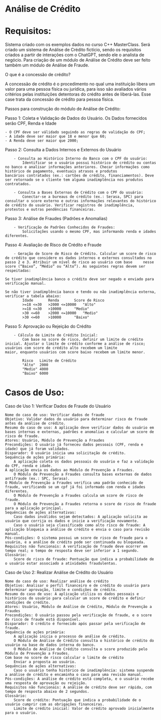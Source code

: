 # Análise de Crédito

# Requisitos:

Sistema criado com os exemplos dados no curso C++ MasterClass. Será criado um sistema de Análise de Crédito fictício, sendo os requisitos criados a partir de interações com o ChatGPT, sendo ele o analista de negócio. Para criação de um módulo de Análise de Crédito deve ser feito também um módulo de Análise de Fraude.

O que é a concessão de crédito?

A concessão de crédito é o procedimento no qual uma instituição libera um valor para uma pessoa física ou jurídica, para isso são avaliados vários critérios pelas instituições detentoras do crédito antes de liberá-las. Esse case trata da concessão de crédito para pessoa física.

Passos para construção do módulo de Análise de Crédito:

Passo 1: Coleta e Validação de Dados do Usuário. Os Dados fornecidos serão CPF, Renda e Idade

	- O CPF deve ser válidado seguindo as regras de validação do CPF;
	- A idade deve ser maior que 18 e menor que 60;
	- A Renda deve ser maior que 2000;
        
Passo 2: Consulta a Dados Internos e Externos do Usuário
    
    	- Consulta ao Histórico Interno do Banco com o CPF do usuário:
        	Identificar se o usuário possui histórico de crédito ou contas no banco e analisar informações anteriores. Checar informações como histórico de pagamento, eventuais atrasos e produtos 			bancários contratados (ex.: cartões de crédito, financiamentos). Deve ser retornado se o cliente tem alguma inadimplência nos produtos contratados. 

    	- Consulta a Bases Externas de Crédito com o CPF do usuário:
        	Conectar-se a bureaus de crédito (ex.: Serasa, SPC) para consultar o score externo e outras informações relevantes do histórico de crédito do usuário. Verificar registros de inadimplência, 			protestos e outras pendências financeiras.

Passo 3: Análise de Fraudes (Padrões e Anomalias)

    	- Verificação de Padrões Conhecidos de Fraudes:
        	Solicitações usando o mesmo CPF, mas informando renda e idades diferentes.

Passo 4: Avaliação de Risco de Crédito e Fraude

     	- Geração de Score de Risco de Crédito. Calcular um score de risco de crédito que considere os dados internos e externos consultados no passo 2 e 3. Atribuir um nível de risco ao usuário com base 	nesse score (“Baixo”, “Médio” ou “Alto”). As seguintes regras devem ser respeitadas:
	
 	Se tiver inadimplência banco o crédito deve ser negado e enviado para verificação manual.
 	
  	Se não tiver inadimplência banco e tendo ou não inadimplência externa, verificar a tabela abaixo:
        	Idade		Renda		Score de Risco
        	>=18 <=30	>2000 <=10000	"Alto"
        	>=18 <=30	>10000		"Medio"
        	>30 <=60 	>2000 <=10000	"Medio"
        	>30 <=60	>10000		"Baixo"	

Passo 5: Aprovação ou Rejeição do Crédito

    	- Cálculo de Limite de Crédito Inicial:
        	Com base no score de risco, definir um limite de crédito inicial. Ajustar o limite de crédito conforme a análise de risco; usuários com score de crédito alto recebem um limite 			maior, enquanto usuários com score baixo recebem um limite menor.

          	Risco	Limite de Crédito	
        	"Alto"	2000
        	"Medio"	4000
        	"Baixo"	6000		
	
# Casos de Uso:     

Caso de Uso 1: Verificar Dados de Fraude do Usuário

    Nome do caso de uso: Verificar dados de fraude
    Objetivo: Validar dados do usuário para determinar risco de fraude antes da análise de crédito.
    Resumo do caso de uso: A aplicação deve verificar dados do usuário em bases internas e externas, padrões e anomalias e calcular um score de risco de fraude.
    Atores: Usuário, Módulo de Prevenção a Fraudes
    Precondições: O usuário já forneceu dados pessoais (CPF, renda e idade) que já foram validados.
    Disparador: O usuário inicia uma solicitação de crédito.
    Sequência de ações primária:
        A aplicação coleta os dados pessoais do usuário e faz a validação do CPF, renda e idade.
	A aplicação envia os dados ao Módulo de Prevenção a Fraudes.
        O Módulo de Prevenção a Fraudes consulta bases externas de dados antifraude (ex.: SPC, Serasa).
	O Módulo de Prevenção a Fraudes verifica uma padrão conhecido de fraude, verificando se um cpf já foi informado com renda e idades diferentes.
        O Módulo de Prevenção a Fraudes calcula um score de risco de fraude.
        O Módulo de Prevenção a Fraudes retorna o score de risco de fraude para a aplicação principal.
    Sequências de ações alternativas:
        Caso dados inválidos sejam detectados: A aplicação solicita ao usuário que corrija os dados e inicie a verificação novamente.
        Caso o usuário seja classificado como alto risco de fraude: A aplicação bloqueia a análise de crédito e envia o caso para revisão manual.
    Pós-condições: O sistema possui um score de risco de fraude para o usuário, e a análise de crédito pode ser continuada ou bloqueada.
    Requisitos não funcionais: A verificação de fraude deve ocorrer em tempo real; o tempo de resposta deve ser inferior a 1 segundo.
    Glossário:
        Score de risco de fraude: Pontuação que indica a probabilidade de o usuário estar associado a atividades fraudulentas.
	

Caso de Uso 2: Realizar Análise de Crédito do Usuário

    Nome do caso de uso: Realizar análise de crédito
    Objetivo: Analisar o perfil financeiro e de crédito do usuário para determinar aprovação, limite e condições de crédito.
    Resumo do caso de uso: A aplicação utiliza os dados pessoais e históricos do usuário para calcular um score de crédito e definir condições de crédito.
    Atores: Usuário, Módulo de Análise de Crédito, Módulo de Prevenção a Fraudes
    Precondições: O usuário passou pela verificação de fraude, e o score de risco de fraude está disponível.
    Disparador: O crédito é fornecido após passar pela verificação de fraude.
    Sequência de ações primária:
        A aplicação inicia o processo de análise de crédito.
        O Módulo de Análise de Crédito consulta o histórico de crédito do usuário na base de dados interna do banco.
        O Módulo de Análise de Crédito consulta o score produzido pelo Módulo de Prevenção a Fraudes. 
	Com base no score de risco calcular o limite de crédito
        Enviar a proposta ao usuário.
    Sequências de ações alternativas:
        Caso o usuário tenha histórico de inadimplência: sistema suspende a análise de crédito e encaminha o caso para uma revisão manual.
    Pós-condições: A análise de crédito está completa, e o usuário recebe uma resposta de aprovação ou rejeição.
    Requisitos não funcionais: A análise de crédito deve ser rápida, com tempo de resposta abaixo de 2 segundos.
    Glossário:
        Score de crédito: Pontuação que indica a probabilidade de o usuário cumprir com as obrigações financeiras.
        Limite de crédito inicial: Valor de crédito aprovado inicialmente para o usuário.
